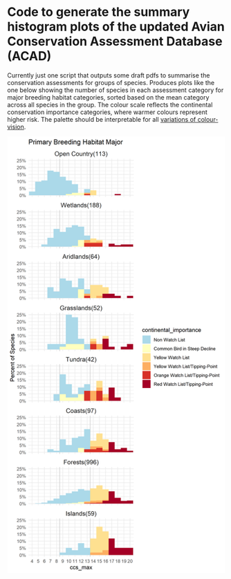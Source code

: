 # Code to generate the summary histogram plots of the updated Avian Conservation Assessment Database (ACAD)

Currently just one script that outputs some draft pdfs to summarise the conservation assessments for groups of species. Produces plots like the one below showing the number of species in each assessment category for major breeding habitat categories, sorted based on the mean category across all species in the group. The colour scale reflects the continental conservation importance categories, where warmer colours represent higher risk. The palette should be interpretable for all [variations of colour-vision](https://colorbrewer2.org/#type=diverging&scheme=RdYlBu&n=11).

![Histograms showing the distribution of continental conservation importance categories for species in 13 major breeding habitats. The habitat groupings are sorted top to bottom based on the mean risk scores. Open country habitat and wetland species are generally at lower risk (top of the plot) than species in aridlands, grasslands, coasts, and islands.](primary_breeding_habitat_ccsmax_summary.png)
